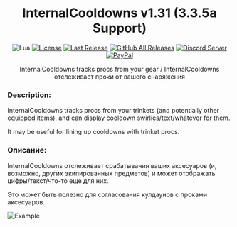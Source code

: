 <!-- markdownlint-disable MD004 MD033 -->
<div align="center">

# InternalCooldowns v1.31 (3.3.5a Support)

![Lua](https://img.shields.io/badge/Lua-2C2D72?style=flat-squaree&logo=lua&logoColor=white)
[![License](https://img.shields.io/github/license/darhanger/InternalCooldowns?style=flat-square)](https://github.com/darhanger/InternalCooldowns/blob/master/LICENSE) 
[![Last Release](https://img.shields.io/github/v/release/darhanger/InternalCooldowns?style=flat-square)](https://github.com/darhanger/InternalCooldowns/releases/tag/1.31)
[![GitHub All Releases](https://img.shields.io/github/downloads/darhanger/InternalCooldowns/total?style=flat-square)](https://github.com/darhanger/InternalCooldowns/releases)
[![Discord Server](https://img.shields.io/badge/Discord-7289DA?style=flat-squaree&logo=discord&logoColor=white)](https://discord.gg/xBFKJc6QRr)
[![PayPal](https://img.shields.io/badge/PayPal-00457C?style=flat-square&logo=paypal&logoColor=white)](https://www.paypal.com/donate/?hosted_button_id=WMPGGC32C7U7U)

InternalCooldowns tracks procs from your gear / InternalCooldowns отслеживает проки от вашего снаряжения
  
</div>

### Description:
InternalCooldowns tracks procs from your trinkets (and potentially other equipped items), and can display cooldown swirlies/text/whatever for them.

It may be useful for lining up cooldowns with trinket procs.

### Описание:
InternalCooldowns отслеживает срабатывания ваших аксесуаров (и, возможно, других экипированных предметов) и может отображать цифры/текст/что-то еще для них.

Это может быть полезно для согласования кулдаунов с проками аксесуаров.

![Example](https://media.forgecdn.net/attachments/107/418/icd1.jpg)
